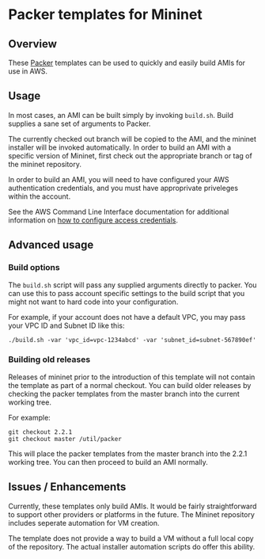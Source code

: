 # Packer templates for Mininet

## Overview

These [Packer](https://www.packer.io) templates can be used to quickly and easily build AMIs for use in AWS.

## Usage

In most cases, an AMI can be built simply by invoking `build.sh`. Build supplies a sane set of arguments to Packer.

The currently checked out branch will be copied to the AMI, and the mininet installer will be invoked automatically. In order to build an AMI with a specific version of Mininet, first check out the appropriate branch or tag of the mininet repository.

In order to build an AMI, you will need to have configured your AWS authentication credentials, and you must have approprivate priveleges within the account.

See the AWS Command Line Interface documentation for additional information on [how to configure access credentials](http://docs.aws.amazon.com/cli/latest/userguide/cli-chap-getting-started.html#cli-config-files).

## Advanced usage

### Build options

The `build.sh` script will pass any supplied arguments directly to packer. You can use this to pass account specific settings to the build script that you might not want to hard code into your configuration.

For example, if your account does not have a default VPC, you may pass your VPC ID and Subnet ID like this:

```
./build.sh -var 'vpc_id=vpc-1234abcd' -var 'subnet_id=subnet-567890ef'
```

### Building old releases

Releases of mininet prior to the introduction of this template will not contain the template as part of a normal checkout. You can build older releases by checking the packer templates from the master branch into the current working tree.

For example:

```
git checkout 2.2.1
git checkout master /util/packer
```

This will place the packer templates from the master branch into the 2.2.1 working tree. You can then proceed to build an AMI normally.


## Issues / Enhancements

Currently, these templates only build AMIs. It would be fairly straightforward to support other providers or platforms in the future. The Mininet repository includes seperate automation for VM creation.

The template does not provide a way to build a VM without a full local copy of the repository. The actual installer automation scripts do offer this ability.

